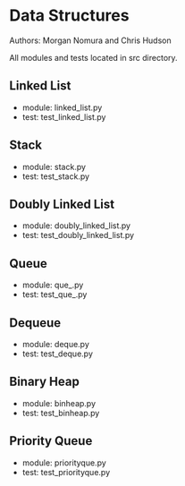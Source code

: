 # Data Structures
Authors: Morgan Nomura and Chris Hudson

All modules and tests located in src directory.

## Linked List
- module: linked_list.py
- test: test_linked_list.py

## Stack
- module: stack.py
- test: test_stack.py

## Doubly Linked List
- module: doubly_linked_list.py
- test: test_doubly_linked_list.py

## Queue
- module: que_.py
- test: test_que_.py

## Dequeue
- module: deque.py
- test: test_deque.py

## Binary Heap
- module: binheap.py
- test: test_binheap.py

## Priority Queue
- module: priorityque.py
- test: test_priorityque.py